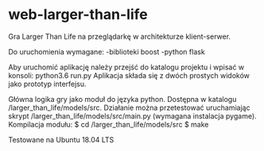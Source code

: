 # web-larger-than-life
Gra Larger Than Life na przeglądarkę w architekturze klient-serwer.

Do uruchomienia wymagane:
-biblioteki boost
-python flask

Aby uruchomić aplikację należy przejść do katalogu projektu i wpisać w konsoli: python3.6 run.py
Aplikacja składa się z dwóch prostych widoków jako prototyp interfejsu.

Główna logika gry jako moduł do języka python. Dostępna w katalogu /larger_than_life/models/src.
Działanie można przetestować uruchamiając skrypt /larger_than_life/models/src/main.py (wymagana instalacja pygame).
Kompilacja modułu: 
$ cd /larger_than_life/models/src
$ make

Testowane na Ubuntu 18.04 LTS

